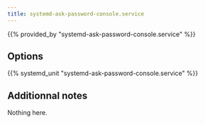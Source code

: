 ```yaml
---
title: systemd-ask-password-console.service
---
```


{{% provided_by "systemd-ask-password-console.service" %}}

## Options

{{% systemd_unit "systemd-ask-password-console.service" %}}

## Additionnal notes

Nothing here.